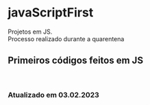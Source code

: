 # javaScriptFirst

Projetos em JS.     
Processo realizado durante a quarentena            
   
## Primeiros códigos feitos em JS      
<br> 

### Atualizado em 03.02.2023   
 
